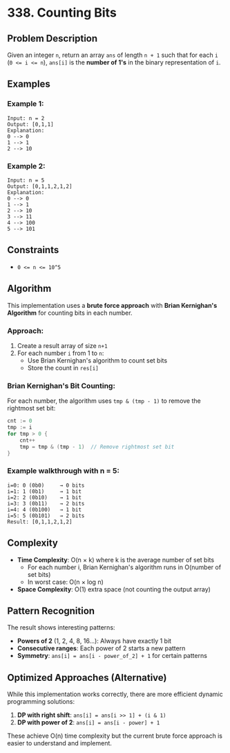 # 338. Counting Bits

## Problem Description

Given an integer `n`, return an array `ans` of length `n + 1` such that for each `i` (`0 <= i <= n`), `ans[i]` is the **number of 1's** in the binary representation of `i`.

## Examples

### Example 1:
```
Input: n = 2
Output: [0,1,1]
Explanation:
0 --> 0
1 --> 1
2 --> 10
```

### Example 2:
```
Input: n = 5
Output: [0,1,1,2,1,2]
Explanation:
0 --> 0
1 --> 1
2 --> 10
3 --> 11
4 --> 100
5 --> 101
```

## Constraints

- `0 <= n <= 10^5`

## Algorithm

This implementation uses a **brute force approach** with **Brian Kernighan's Algorithm** for counting bits in each number.

### Approach:
1. Create a result array of size `n+1`
2. For each number `i` from 1 to `n`:
   - Use Brian Kernighan's algorithm to count set bits
   - Store the count in `res[i]`

### Brian Kernighan's Bit Counting:
For each number, the algorithm uses `tmp & (tmp - 1)` to remove the rightmost set bit:
```go
cnt := 0
tmp := i
for tmp > 0 {
    cnt++
    tmp = tmp & (tmp - 1)  // Remove rightmost set bit
}
```

### Example walkthrough with n = 5:
```
i=0: 0 (0b0)     → 0 bits
i=1: 1 (0b1)     → 1 bit
i=2: 2 (0b10)    → 1 bit  
i=3: 3 (0b11)    → 2 bits
i=4: 4 (0b100)   → 1 bit
i=5: 5 (0b101)   → 2 bits
Result: [0,1,1,2,1,2]
```

## Complexity

- **Time Complexity**: O(n × k) where k is the average number of set bits
  - For each number i, Brian Kernighan's algorithm runs in O(number of set bits)
  - In worst case: O(n × log n)
- **Space Complexity**: O(1) extra space (not counting the output array)

## Pattern Recognition

The result shows interesting patterns:
- **Powers of 2** (1, 2, 4, 8, 16...): Always have exactly 1 bit
- **Consecutive ranges**: Each power of 2 starts a new pattern
- **Symmetry**: `ans[i] = ans[i - power_of_2] + 1` for certain patterns

## Optimized Approaches (Alternative)

While this implementation works correctly, there are more efficient dynamic programming solutions:

1. **DP with right shift**: `ans[i] = ans[i >> 1] + (i & 1)`
2. **DP with power of 2**: `ans[i] = ans[i - power] + 1`

These achieve O(n) time complexity but the current brute force approach is easier to understand and implement.
